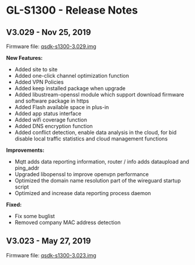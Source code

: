 # GL-S1300 - Release Notes

## V3.029 - Nov 25, 2019

Firmware file: <a href="https://s3.us-east-2.amazonaws.com/download.gl-inet.com/firmware/s1300/release/qsdk-s1300-3.029.img" target="_blank">qsdk-s1300-3.029.img</a>

**New Features:**

- Added site to site
- Added one-click channel optimization function
- Added VPN Policies
- Added keep installed package when upgrade
- Added libustream-openssl module which support download firmware and software package in https
- Added Flash available space in plus-in
- Added app status interface
- Added wifi coverage function
- Added DNS encryption function
- Added conflict detection, enable data analysis in the cloud, for bid disable local traffic statistics and cloud management functions


**Improvements:**


- Mqtt adds data reporting information, router / info adds dataupload and ping_addr
- Upgraded libopenssl to improve openvpn performance
- Optimized the domain name resolution part of the wireguard startup script
- Optimized and increase data reporting process daemon

**Fixed:**

- Fix some buglist
- Removed company MAC address detection

## V3.023 - May 27, 2019

Firmware file: <a href="https://s3.us-east-2.amazonaws.com/download.gl-inet.com/firmware/s1300/release/qsdk-s1300-3.023.img" target="_blank">qsdk-s1300-3.023.img</a>



    
